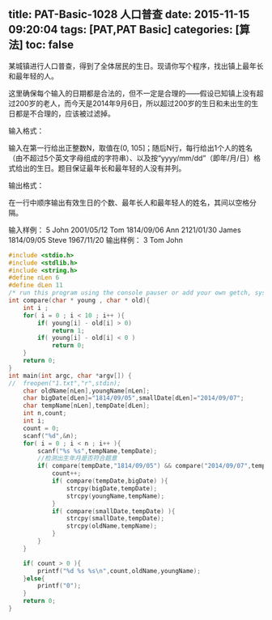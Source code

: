 title: PAT-Basic-1028 人口普查
date: 2015-11-15 09:20:04
tags: [PAT,PAT Basic]
categories: [算法]
toc: false
---
某城镇进行人口普查，得到了全体居民的生日。现请你写个程序，找出镇上最年长和最年轻的人。

这里确保每个输入的日期都是合法的，但不一定是合理的——假设已知镇上没有超过200岁的老人，而今天是2014年9月6日，所以超过200岁的生日和未出生的生日都是不合理的，应该被过滤掉。

输入格式：

输入在第一行给出正整数N，取值在(0, 105]；随后N行，每行给出1个<!--more-->人的姓名（由不超过5个英文字母组成的字符串）、以及按“yyyy/mm/dd”（即年/月/日）格式给出的生日。题目保证最年长和最年轻的人没有并列。

输出格式：

在一行中顺序输出有效生日的个数、最年长人和最年轻人的姓名，其间以空格分隔。

输入样例：
5
John 2001/05/12
Tom 1814/09/06
Ann 2121/01/30
James 1814/09/05
Steve 1967/11/20
输出样例：
3 Tom John
```c
#include <stdio.h>
#include <stdlib.h>
#include <string.h>
#define nLen 6
#define dLen 11
/* run this program using the console pauser or add your own getch, system("pause") or input loop */
int compare(char * young , char * old){
    int i ;
    for( i = 0 ; i < 10 ; i++ ){
        if( young[i] - old[i] > 0)
            return 1;
        if( young[i] - old[i] < 0 )
            return 0;
    }
    return 0;
} 
int main(int argc, char *argv[]) {
//  freopen("1.txt","r",stdin);
    char oldName[nLen],youngName[nLen];
    char bigDate[dLen]="1814/09/05",smallDate[dLen]="2014/09/07";
    char tempName[nLen],tempDate[dLen]; 
    int n,count;
    int i;
    count = 0;
    scanf("%d",&n);
    for( i = 0 ; i < n ; i++ ){
        scanf("%s %s",tempName,tempDate);
        //检测出生年月是否符合题意 
        if( compare(tempDate,"1814/09/05") && compare("2014/09/07",tempDate) ){
            count++;
            if( compare(tempDate,bigDate) ){    
                strcpy(bigDate,tempDate);
                strcpy(youngName,tempName);         
            } 
            if( compare(smallDate,tempDate) ){
                strcpy(smallDate,tempDate);
                strcpy(oldName,tempName);       
            }
        }
    }

    if( count > 0 ){
        printf("%d %s %s\n",count,oldName,youngName);
    }else{                     
        printf("0");
    }
    return 0;
}
```
